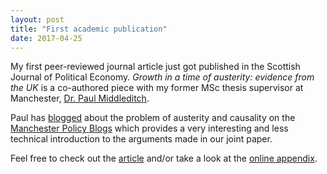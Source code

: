 ```yaml
---
layout: post
title: "First academic publication"
date: 2017-04-25
---
```


My first peer-reviewed journal article just got published in the Scottish Journal of Political Economy. *Growth in a time of austerity: evidence from the UK* is a co-authored piece with my former MSc thesis supervisor at Manchester,
<a href="https://www.research.manchester.ac.uk/portal/paul.middleditch.html" target="_blank">Dr. Paul Middleditch</a>.

Paul has  <a href="http://blog.policy.manchester.ac.uk/posts/2017/01/austerity-and-the-mere-problem-of-causality/" target="_blank">blogged</a> about the problem of austerity and causality on the <a href="http://blog.policy.manchester.ac.uk/" target="_blank">Manchester Policy Blogs</a> which provides a very interesting and less technical introduction to the arguments made in our joint paper.


Feel free to check out the <a href="http://onlinelibrary.wiley.com/doi/10.1111/sjpe.12132/abstract" target="_blank">article</a> and/or take a look at the <a href="https://amannj.github.io/research/appendices/Growth-in-a-Time-of-Austerity/OnlineAppendix.html" target="_blank">online appendix</a>.
